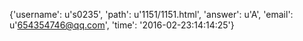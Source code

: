{'username': u's0235', 'path': u'1151/1151.html', 'answer': u'A', 'email': u'654354746@qq.com', 'time': '2016-02-23:14:14:25'}